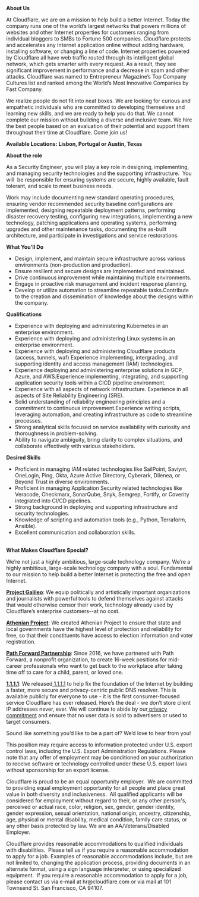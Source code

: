 <div class="content-intro">
	<div><strong>About Us</strong></div>
	<div>
		<p>At Cloudflare, we are on a mission to help build a better Internet. Today the company runs one of the world’s largest networks that powers millions of websites and other Internet properties for customers ranging from individual bloggers to SMBs to Fortune 500 companies. Cloudflare protects and accelerates any Internet application online without adding hardware, installing software, or changing a line of code. Internet properties powered by Cloudflare all have web traffic routed through its intelligent global network, which gets smarter with every request. As a result, they see significant improvement in performance and a decrease in spam and other attacks. Cloudflare was named to Entrepreneur Magazine’s Top Company Cultures list and ranked among the World’s Most Innovative Companies by Fast Company.&nbsp;</p>
		<p><span style="font-weight: 400;">We realize people do not fit into neat boxes. We are looking for curious and empathetic individuals who are committed to developing themselves and learning new skills, and we are ready to help you do that. We cannot complete our mission without building a diverse and inclusive team. We hire the best people based on an evaluation of their potential and support them throughout their time at Cloudflare. Come join us!&nbsp;</span></p>
	</div>
</div>
<p><strong>Available Locations: Lisbon, Portugal or Austin, Texas&nbsp;</strong></p>
<p><strong>About the role&nbsp;</strong></p>
<p>As a Security Engineer, you will play a key role in designing, implementing, and managing security technologies and the supporting infrastructure.&nbsp; You will&nbsp; be responsible for ensuring systems are secure, highly available, fault tolerant, and scale to meet business needs.&nbsp;&nbsp;</p>
<p>Work may include documenting new standard operating procedures, ensuring vendor recommended security baseline configurations are implemented, designing repeatable deployment patterns, performing disaster recovery testing, configuring new integrations, implementing a new technology, patching applications and operating systems, performing upgrades and other maintenance tasks, documenting the as-built architecture, and participate in investigations and service restorations.&nbsp;</p>
<p><strong>What You’ll Do</strong></p>
<ul>
	<li>Design, implement, and maintain secure infrastructure across various environments (non-production and production).</li>
	<li>Ensure resilient and secure designs are implemented and maintained.</li>
	<li>Drive continuous improvement while maintaining multiple environments.</li>
	<li>Engage in proactive risk management and incident response planning.</li>
	<li>Develop or utilize automation to streamline repeatable tasks.Contribute to the creation and dissemination of knowledge about the designs within the company.</li>
</ul>
<p><strong>Qualifications</strong></p>
<ul>
	<li>Experience with deploying and administering Kubernetes in an enterprise environment.&nbsp;</li>
	<li>Experience with deploying and administering Linux systems in an enterprise environment.&nbsp;</li>
	<li>Experience with deploying and administering Cloudflare products (access, tunnels, waf) Experience implementing, intergrading, and&nbsp; supporting identity and access management (IAM) technologies.&nbsp;</li>
	<li>Experience deploying and administering enterprise solutions in GCP, Azure, and AWS.Experience implementing, integrating, and supporting application security tools within a CICD pipeline environment.</li>
	<li>Experience with all aspects of network infrastructure. Experience in all aspects of Site Reliability Engineering (SRE).</li>
	<li>Solid understanding of reliability engineering principles and a commitment to continuous improvement.Experience writing scripts, leveraging automation, and creating infrastructure as code to streamline processes.</li>
	<li>Strong analytical skills focused on service availability with curiosity and thoroughness in problem-solving.</li>
	<li>Ability to navigate ambiguity, bring clarity to complex situations, and collaborate effectively with various stakeholders.</li>
</ul>
<p><strong>Desired Skills</strong></p>
<ul>
	<li>Proficient in managing IAM related technologies like SailPoint, Saviynt, OneLogin, Ping, Okta, Azure Active Directory, Cyberark, Dilenea, or Beyond Trust in diverse environments.</li>
	<li>Proficient in managing Application Security related technologies like Veracode, Checkmarx, SonarQube, Snyk, Semgrep, Fortify, or Coverity integrated into CI/CD pipelines.&nbsp;</li>
	<li>Strong background in deploying and supporting infrastructure and security technologies.</li>
	<li>Knowledge of scripting and automation tools (e.g., Python, Terraform, Ansible).</li>
	<li>Excellent communication and collaboration skills.<br><br></li>
</ul>
<div class="content-conclusion">
	<p><strong>What Makes Cloudflare Special?</strong></p>
	<p><span style="font-weight: 400;">We’re not just a highly ambitious, large-scale technology company. We’re a highly ambitious, large-scale technology company with a soul. Fundamental to our mission to help build a better Internet is protecting the free and open Internet.</span></p>
	<p><a href="https://blog.cloudflare.com/protecting-free-expression-online/"><strong>Project Galileo</strong></a><span style="font-weight: 400;">: We equip politically and artistically important organizations and journalists with powerful tools to defend themselves against attacks that would otherwise censor their work, technology already used by Cloudflare’s enterprise customers--at no cost.</span></p>
	<p><strong><a href="https://www.cloudflare.com/athenian/">Athenian Project</a></strong><span style="font-weight: 400;">: We created Athenian Project to ensure that state and local governments have the highest level of protection and reliability for free, so that their constituents have access to election information and voter registration.</span></p>
	<p><a href="https://blog.cloudflare.com/tag/path-forward/"><strong>Path Forward Partnership</strong></a><span style="font-weight: 400;">: Since 2016, we have partnered with Path Forward, a nonprofit organization, to create 16-week positions for mid-career professionals who want to get back to the workplace after taking time off to care for a child, parent, or loved one.</span></p>
	<p><a href="https://1.1.1.1/"><strong>1.1.1.1</strong></a><span style="font-weight: 400;">: We released</span><a href="https://1.1.1.1/"> <span style="font-weight: 400;">1.1.1.1</span></a><span style="font-weight: 400;"> to help fix the foundation of the Internet by building a faster, more secure and privacy-centric public DNS resolver. This is available publicly for everyone to use - it is the first consumer-focused service Cloudflare has ever released. Here’s the deal - we don’t store client IP addresses never, ever. We will continue to abide by our</span><a href="https://developers.cloudflare.com/1.1.1.1/privacy/public-dns-resolver"> privacy commitment</a><span style="font-weight: 400;"> and ensure that no user data is sold to advertisers or used to target consumers.</span></p>
	<p><span style="font-weight: 400;">Sound like something you’d like to be a part of? We’d love to hear from you!</span></p>
	<p><span style="font-weight: 400;">This position may require access to information protected under U.S. export control laws, including the U.S. Export Administration Regulations. Please note that any offer of employment may be conditioned on your authorization to receive software or technology controlled under these U.S. export laws without sponsorship for an export license.</span></p>
	<p><span style="font-weight: 400;">Cloudflare is proud to be an equal opportunity employer. &nbsp;We are committed to providing equal employment opportunity for all people and place great value in both diversity and inclusiveness. &nbsp;All qualified applicants will be considered for employment without regard to their, or any other person's, perceived or actual</span> <span style="font-weight: 400;">race, color, religion, sex, gender, gender identity, gender expression, sexual orientation, national origin, ancestry, citizenship, age, physical or mental disability, medical condition, family care status, or any other basis protected by law. </span><span style="font-weight: 400;">We are an AA/Veterans/Disabled Employer.</span></p>
	<p><span style="font-weight: 400;">Cloudflare provides reasonable accommodations to qualified individuals with disabilities. &nbsp;Please tell us if you require a reasonable accommodation to apply for a job. Examples of reasonable accommodations include, but are not limited to, changing the application process, providing documents in an alternate format, using a sign language interpreter, or using specialized equipment. &nbsp;If you require a reasonable accommodation to apply for a job, please contact us via e-mail at </span><span style="font-weight: 400;">hr@cloudflare.com</span><span style="font-weight: 400;"> or via mail at 101 Townsend St. San Francisco, CA 94107.</span></p>
</div>